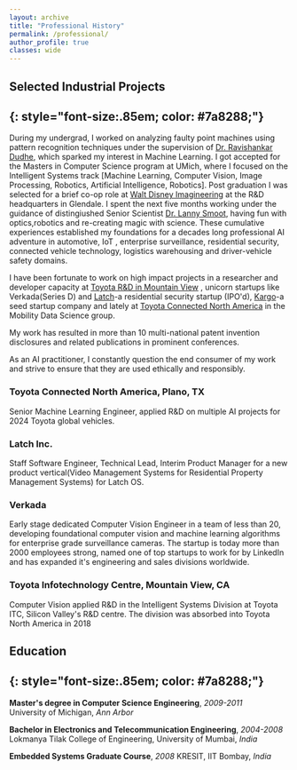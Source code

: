 ```yaml
---
layout: archive
title: "Professional History"
permalink: /professional/
author_profile: true
classes: wide
---
```


## Selected Industrial Projects
{: style="font-size:.85em; color: #7a8288;"}
---
During my undergrad, I worked on analyzing faulty point machines using pattern recognition techniques under the supervision of [Dr. Ravishankar Dudhe](https://www.manipaldubai.com/soeit/faculty/faculty-list/ravishankar-dudhe.html), which sparked my interest in Machine Learning. 
I got accepted for the Masters in Computer Science program at UMich, where I focused on the Intelligent Systems track [Machine Learning, Computer Vision, Image Processing, Robotics, Artificial Intelligence, Robotics]. 
Post graduation I was selected for a brief co-op role at [Walt Disney Imagineering](https://sites.disney.com/waltdisneyimagineering/) at the R&D headquarters in Glendale. I spent the next five months working under the guidance of distingiushed Senior Scientist [Dr. Lanny Smoot](https://en.wikipedia.org/wiki/Lanny_Smoot), having fun with optics,robotics and re-creating magic with science.
These cumulative experiences established my foundations for a decades long professional AI adventure in automotive, IoT
, enterprise surveillance, residential security, connected vehicle technology, logistics warehousing and driver-vehicle safety domains. 

I have been fortunate to work on high impact projects in a researcher and developer capacity at [Toyota R&D in Mountain View](https://amrd.toyota.com/division/itl/)
, unicorn startups like Verkada(Series D) and [Latch](https://www.latch.com/)-a residential security startup (IPO'd), [Kargo](mykargo.com)-a seed startup company and lately at [Toyota Connected North America](https://toyotaconnected.com/) in the Mobility Data Science group.

My work has resulted in more than 10 multi-national patent invention disclosures and related publications in prominent conferences.

As an AI practitioner, I constantly question the end consumer of my work and strive to ensure that they are used ethically and responsibly.

### Toyota Connected North America, Plano, TX
Senior Machine Learning Engineer, applied R&D on multiple AI projects for 2024 Toyota global vehicles. 

### Latch Inc.
Staff Software Engineer, Technical Lead, Interim Product Manager for a new product vertical(Video Management Systems for Residential Property Management Systems) for Latch OS.

### Verkada
Early stage dedicated Computer Vision Engineer in a team of less than 20, developing foundational computer vision and machine learning algorithms for enterprise grade surveillance cameras. The startup is today more than 2000 employees strong, named one of top startups to work for by LinkedIn and has expanded it's engineering and sales divisions worldwide.

### Toyota Infotechnology Centre, Mountain View, CA 
Computer Vision applied R&D in the Intelligent Systems Division at Toyota ITC, Silicon Valley's R&D centre. The division was absorbed into Toyota North America in 2018 
## Education
{: style="font-size:.85em; color: #7a8288;"}
---

**Master's degree in Computer Science Engineering**, *2009-2011*  
University of Michigan, *Ann Arbor*


**Bachelor in Electronics and Telecommunication Engineering**, *2004-2008*  
Lokmanya Tilak College of Engineering, University of Mumbai, *India*

**Embedded Systems Graduate Course**, *2008*
KRESIT, IIT Bombay, *India*